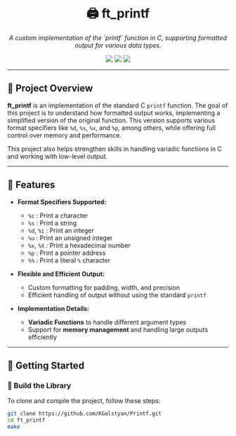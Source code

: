 <h1 align="center">🖨️ ft_printf</h1>

<p align="center">
  <i>A custom implementation of the `printf` function in C, supporting formatted output for various data types.</i>
</p>

<p align="center">
  <img src="https://img.shields.io/badge/Language-C-blue.svg" />
  <img src="https://img.shields.io/badge/Project-ft_printf-yellowgreen.svg" />
  <img src="https://img.shields.io/badge/Status-Completed-brightgreen.svg" />
</p>

---

## 📌 Project Overview

**ft_printf** is an implementation of the standard C `printf` function. The goal of this project is to understand how formatted output works, implementing a simplified version of the original function. This version supports various format specifiers like `%d`, `%s`, `%x`, and `%p`, among others, while offering full control over memory and performance.

This project also helps strengthen skills in handling variadic functions in C and working with low-level output.

---

## 🔧 Features

- **Format Specifiers Supported:**
  - `%c` : Print a character
  - `%s` : Print a string
  - `%d`, `%i` : Print an integer
  - `%u` : Print an unsigned integer
  - `%x`, `%X` : Print a hexadecimal number
  - `%p` : Print a pointer address
  - `%%` : Print a literal `%` character
  
- **Flexible and Efficient Output:**
  - Custom formatting for padding, width, and precision
  - Efficient handling of output without using the standard `printf`
  
- **Implementation Details:**
  - **Variadic Functions** to handle different argument types
  - Support for **memory management** and handling large outputs efficiently

---

## 🚀 Getting Started

### 🔨 Build the Library

To clone and compile the project, follow these steps:

```bash
git clone https://github.com/KGalstyan/Printf.git
cd ft_printf
make
